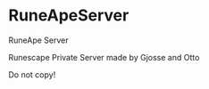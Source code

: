 RuneApeServer
=============

RuneApe Server

Runescape Private Server made by Gjosse and Otto

Do not copy!